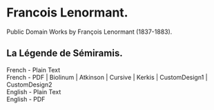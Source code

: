# Francois Lenormant.

Public Domain Works by François Lenormant (1837-1883).

## La Légende de Sémiramis.

French - Plain Text  
French - PDF | Biolinum | Atkinson | Cursive | Kerkis | CustomDesign1 | CustomDesign2  
English - Plain Text  
English - PDF  
